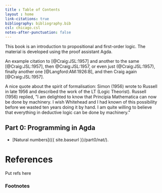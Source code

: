 ```yaml
---
title : Table of Contents
layout : home
link-citations: true
bibliography: bibliography.bib
csl: chicago.csl
notes-after-punctuation: false
---
```


This book is an introduction to propositional and first-order logic.
The material is developed using the proof assistant Agda.

    
An example citation to [@Craig:JSL:1957]
and another to the same [@Craig:JSL:1957],
then @Craig:JSL:1957,
or even just (@Craig:JSL:1957),
finally another one [@Langford:AM:1926:B],
and then Craig again [@Craig:JSL:1957].

A nice quote about the spirit of formalisation:
Simon (1956) wrote to Russell in late 1956 and described the work of the LT (Logic Theorist).
Russell (1956) replied, "I am delighted to know that Principia Mathematica can now be done by machinery. I wish Whitehead and I had known of this possibility before we wasted ten years doing it by hand. I am quite willing to believe that everything in deductive logic can be done by machinery."

## Part 0: Programming in Agda

- [Natural numbers]({{ site.baseurl }}/part0/nat/).

# References

<div id="refs" class="references hanging-indent">

Put refs here

</div>

### Footnotes